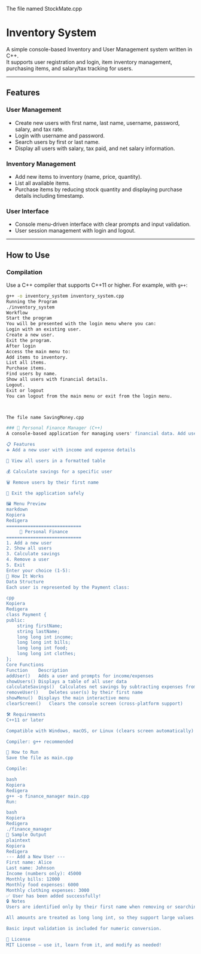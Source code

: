 The file named StockMate.cpp
# Inventory System

A simple console-based Inventory and User Management system written in C++.  
It supports user registration and login, item inventory management, purchasing items, and salary/tax tracking for users.

---

## Features

### User Management
- Create new users with first name, last name, username, password, salary, and tax rate.
- Login with username and password.
- Search users by first or last name.
- Display all users with salary, tax paid, and net salary information.

### Inventory Management
- Add new items to inventory (name, price, quantity).
- List all available items.
- Purchase items by reducing stock quantity and displaying purchase details including timestamp.

### User Interface
- Console menu-driven interface with clear prompts and input validation.
- User session management with login and logout.

---

## How to Use

### Compilation

Use a C++ compiler that supports C++11 or higher. For example, with `g++`:

```bash
g++ -o inventory_system inventory_system.cpp
Running the Program
./inventory_system
Workflow
Start the program
You will be presented with the login menu where you can:
Login with an existing user.
Create a new user.
Exit the program.
After login
Access the main menu to:
Add items to inventory.
List all items.
Purchase items.
Find users by name.
Show all users with financial details.
Logout.
Exit or logout
You can logout from the main menu or exit from the login menu.



The file name SavingMoney.cpp

### 💸 Personal Finance Manager (C++)
A console-based application for managing users' financial data. Add users, view their income and expenses, calculate their savings, and remove them — all from a simple, text-driven menu interface.

📋 Features
➕ Add a new user with income and expense details

📄 View all users in a formatted table

💰 Calculate savings for a specific user

🗑️ Remove users by their first name

🚪 Exit the application safely

🖼️ Menu Preview
markdown
Kopiera
Redigera
============================
     💸 Personal Finance
============================
1. Add a new user
2. Show all users
3. Calculate savings
4. Remove a user
5. Exit
Enter your choice (1-5):
🧠 How It Works
Data Structure
Each user is represented by the Payment class:

cpp
Kopiera
Redigera
class Payment {
public:
    string firstName;
    string lastName;
    long long int income;
    long long int bills;
    long long int food;
    long long int clothes;
};
Core Functions
Function	Description
addUser()	Adds a user and prompts for income/expenses
showUsers()	Displays a table of all user data
calculateSavings()	Calculates net savings by subtracting expenses from income
removeUser()	Deletes user(s) by their first name
showMenu()	Displays the main interactive menu
clearScreen()	Clears the console screen (cross-platform support)

🛠️ Requirements
C++11 or later

Compatible with Windows, macOS, or Linux (clears screen automatically)

Compiler: g++ recommended

🚀 How to Run
Save the file as main.cpp

Compile:

bash
Kopiera
Redigera
g++ -o finance_manager main.cpp
Run:

bash
Kopiera
Redigera
./finance_manager
🧪 Sample Output
plaintext
Kopiera
Redigera
--- Add a New User ---
First name: Alice
Last name: Johnson
Income (numbers only): 45000
Monthly bills: 12000
Monthly food expenses: 6000
Monthly clothing expenses: 3000
✅ User has been added successfully!
🔒 Notes
Users are identified only by their first name when removing or searching.

All amounts are treated as long long int, so they support large values.

Basic input validation is included for numeric conversion.

📃 License
MIT License – use it, learn from it, and modify as needed!

